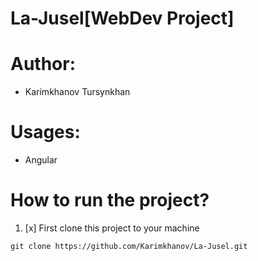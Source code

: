 # La-Jusel[WebDev Project]

# Author: 
+ Karimkhanov Tursynkhan

# Usages:
[^1]: Django 
+ Angular

# How to run the project?

1. [x] First clone this project to your machine
```
git clone https://github.com/Karimkhanov/La-Jusel.git
```
   
